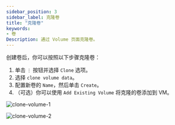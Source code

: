 ```yaml
---
sidebar_position: 3
sidebar_label: 克隆卷
title: "克隆卷"
keywords:
- 卷
Description: 通过 Volume 页面克隆卷。
---
```


创建卷后，你可以按照以下步骤克隆卷：

1. 单击 `⋮` 按钮并选择 `Clone` 选项。
1. 选择 `clone volume data`。
1. 配置新卷的 `Name`，然后单击 `Create`。
1. （可选）你可以使用 `Add Existing Volume` 将克隆的卷添加到 VM。

![clone-volume-1](/img/v1.1/volume/clone-volume-1.png)

![clone-volume-2](/img/v1.1/volume/clone-volume-2.png)
